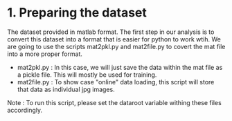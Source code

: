 
# 1. Preparing the dataset

The dataset provided in matlab format. The first step in our analysis is to convert 
this dataset into a format that is easier for python to work wtih. We are going to 
use the scripts mat2pkl.py and mat2file.py to covert the mat file into a more proper
format.

 - mat2pkl.py : In this case, we will just save the data within the mat file as a 
   pickle file. This will mostly be used for training.
 - mat2file.py : To show case "online" data loading, this script will store that data
   as individual jpg images.

Note : To run this script, please set the dataroot variable withing these files 
accordingly.
